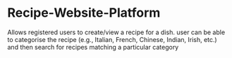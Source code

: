 # Recipe-Website-Platform
Allows registered users to create/view a recipe for a dish. user can be able to categorise the recipe (e.g., Italian, French, Chinese, Indian, Irish, etc.) and then search for recipes matching a particular category
